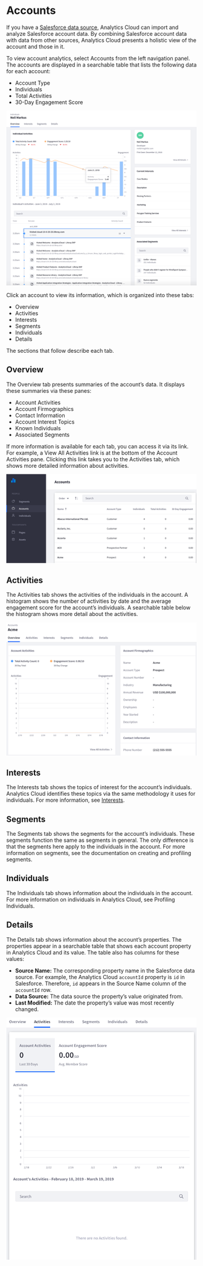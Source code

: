 # Accounts

If you have a [Salesforce data source](../individuals/adding-a-salesforce-data-source.md), Analytics Cloud can import and analyze Salesforce account data. By combining Salesforce account data with data from other sources, Analytics Cloud presents a holistic view of the account and those in it.

To view account analytics, select Accounts from the left navigation panel. The accounts are displayed in a searchable table that lists the following data for each account:

* Account Type
* Individuals
* Total Activities
* 30-Day Engagement Score

![The Accounts tab lists the Salesforce accounts imported in Analytics Cloud.](accounts/images/01.png)

Click an account to view its information, which is organized into these tabs:

* Overview
* Activities
* Interests
* Segments
* Individuals
* Details

The sections that follow describe each tab.

## Overview

The Overview tab presents summaries of the account’s data. It displays these summaries via these panes:

* Account Activities
* Account Firmographics
* Contact Information
* Account Interest Topics
* Known Individuals
* Associated Segments

If more information is available for each tab, you can access it via its link. For example, a View All Activities link is at the bottom of the Account Activities pane. Clicking this link takes you to the Activities tab, which shows more detailed information about activities.

![The Overview tab displays summaries of the account’s data.](accounts/images/02.png)

## Activities

The Activities tab shows the activities of the individuals in the account. A histogram shows the number of activities by date and the average engagement score for the account’s individuals. A searchable table below the histogram shows more detail about the activities.

![The Activities tab displays data on activities of the account’s individuals.](accounts/images/03.png)

## Interests

The Interests tab shows the topics of interest for the account’s individuals. Analytics Cloud identifies these topics via the same methodology it uses for individuals. For more information, see [Interests](./interests.md).

## Segments

The Segments tab shows the segments for the account’s individuals. These segments function the same as segments in general. The only difference is that the segments here apply to the individuals in the account. For more information on segments, see the documentation on creating and profiling segments.

## Individuals

The Individuals tab shows information about the individuals in the account. For more information on individuals in Analytics Cloud, see Profiling Individuals.

## Details

The Details tab shows information about the account’s properties. The properties appear in a searchable table that shows each account property in Analytics Cloud and its value. The table also has columns for these values:

* **Source Name:** The corresponding property name in the Salesforce data source. For example, the Analytics Cloud `accountId` property is `id` in Salesforce. Therefore, `id` appears in the Source Name column of the `accountId` row.
* **Data Source:** The data source the property’s value originated from.
* **Last Modified:** The date the property’s value was most recently changed.

![The Details tab contains a searchable table that shows the account’s properties and their values.](accounts/images/04.png)
